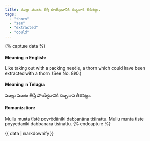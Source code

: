 ```yaml
---
title: ముల్లు ముంట తీస్తే పొయ్యేదానికి దబ్బనాన తీశినట్టు.
tags:
  - "thorn"
  - "see"
  - "extracted"
  - "could"
---
```


{% capture data %}
#### Meaning in English:
Like taking out with a packing needle, a thorn which could have been extracted with a thorn.
(See No. 890.)

#### Meaning in Telugu:
ముల్లు ముంట తీస్తే పొయ్యేదానికి దబ్బనాన తీశినట్టు.

#### Romanization:
Mullu muṇṭa tīstē poyyēdāniki dabbanāna tīśinaṭṭu.
Mullu munta tiste poyyedaniki dabbanana tisinattu.
{% endcapture %}

{{ data | markdownify }}

